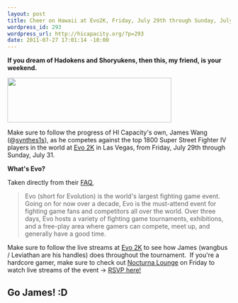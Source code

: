```yaml
--- 
layout: post
title: Cheer on Hawaii at Evo2K, Friday, July 29th through Sunday, July 31!
wordpress_id: 293
wordpress_url: http://hicapacity.org/?p=293
date: 2011-07-27 17:01:14 -10:00
---
```

<strong>If you dream of Hadokens and Shoryukens, then this, my friend, is your weekend.</strong>

<strong><a href="http://hicapacity.org/wp-content/uploads/2011/07/evo-logo.png"><img class="alignright size-full wp-image-297" title="evo-logo" src="http://hicapacity.org/wp-content/uploads/2011/07/evo-logo.png" alt="" width="370" height="101" /></a></strong>

Make sure to follow the progress of HI Capacity's own, James Wang (@<a title="James Wang" href="http://twitter.com/#!/synthes1s">synthes1s</a>), as he competes against the top 1800 Super Street Fighter IV players in the world at <a title="Evo Championship Series" href="http://evo2k.com">Evo 2K</a> in Las Vegas, from Friday, July 29th through Sunday, July 31.

<strong>What's Evo?</strong>

Taken directly from their <a title="FAQ" href="http://evo2k.com/faq/">FAQ</a>,
<blockquote>Evo (short for Evolution) is the world's largest fighting game event. Going on for now over a decade, Evo is the must-attend event for fighting game fans and competitors all over the world. Over three days, Evo hosts a variety of fighting game tournaments, exhibitions, and a free-play area where gamers can compete, meet up, and generally have a good time.</blockquote>
Make sure to follow the live streams at <a title="Evo Championship Series" href="http://evo2k.com">Evo 2K</a> to see how James (wangbus / Leviathan are his handles) does throughout the tournament.  If you're a hardcore gamer, make sure to check out <a title="Nocturna Lounge" href="http://nocturnalounge.com/" target="_blank">Nocturna Lounge</a> on Friday to watch live streams of the event -&gt; <a title="RSVP" href="https://www.facebook.com/event.php?eid=183029898428243" target="_blank">RSVP here!</a>
<h2>Go James! :D</h2>
&nbsp;
